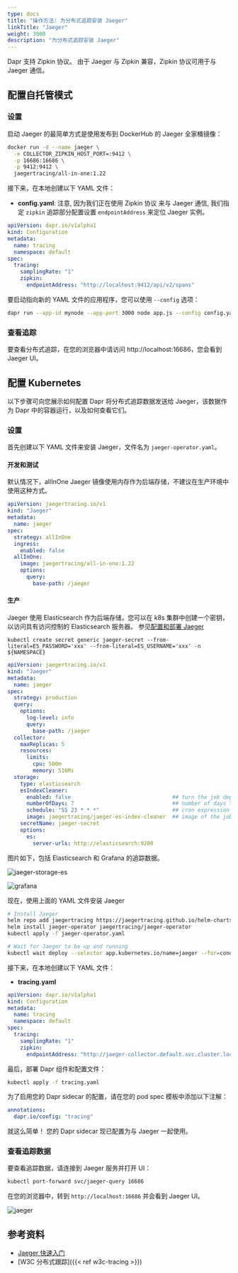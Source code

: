```yaml
---
type: docs
title: "操作方法: 为分布式追踪安装 Jaeger"
linkTitle: "Jaeger"
weight: 3000
description: "为分布式追踪安装 Jaeger"
---
```


Dapr 支持 Zipkin 协议。 由于 Jaeger 与 Zipkin 兼容，Zipkin 协议可用于与 Jaeger 通信。

## 配置自托管模式

### 设置

启动 Jaeger 的最简单方式是使用发布到 DockerHub 的 Jaeger 全家桶镜像：

```bash
docker run -d --name jaeger \
  -e COLLECTOR_ZIPKIN_HOST_PORT=:9412 \
  -p 16686:16686 \
  -p 9412:9412 \
  jaegertracing/all-in-one:1.22
```


接下来，在本地创建以下 YAML 文件：

* **config.yaml**: 注意, 因为我们正在使用 Zipkin 协议 来与 Jaeger 通信, 我们指定 `zipkin` 追踪部分配置设置 `endpointAddress` 来定位 Jaeger 实例。

```yaml
apiVersion: dapr.io/v1alpha1
kind: Configuration
metadata:
  name: tracing
  namespace: default
spec:
  tracing:
    samplingRate: "1"
    zipkin:
      endpointAddress: "http://localhost:9412/api/v2/spans"
```

要启动指向新的 YAML 文件的应用程序，您可以使用 `--config` 选项：

```bash
dapr run --app-id mynode --app-port 3000 node app.js --config config.yaml
```

### 查看追踪
要查看分布式追踪，在您的浏览器中请访问 http://localhost:16686，您会看到 Jaeger UI。

## 配置 Kubernetes
以下步骤可向您展示如何配置 Dapr 将分布式追踪数据发送给 Jaeger，该数据作为 Dapr 中的容器运行，以及如何查看它们。

### 设置

首先创建以下 YAML 文件来安装 Jaeger，文件名为 `jaeger-operator.yaml`。

#### 开发和测试

默认情况下，allInOne Jaeger 镜像使用内存作为后端存储，不建议在生产环境中使用这种方式。

```yaml
apiVersion: jaegertracing.io/v1
kind: "Jaeger"
metadata:
  name: jaeger
spec:
  strategy: allInOne
  ingress:
    enabled: false
  allInOne:
    image: jaegertracing/all-in-one:1.22
    options:
      query:
        base-path: /jaeger
```

#### 生产

Jaeger 使用 Elasticsearch 作为后端存储，您可以在 k8s 集群中创建一个密钥，以访问具有访问控制的 Elasticsearch 服务器。 参见[配置和部署 Jaeger](https://docs.openshift.com/container-platform/4.9/distr_tracing/distr_tracing_install/distr-tracing-deploying.html)

```shell
kubectl create secret generic jaeger-secret --from-literal=ES_PASSWORD='xxx' --from-literal=ES_USERNAME='xxx' -n ${NAMESPACE}
```

```yaml
apiVersion: jaegertracing.io/v1
kind: "Jaeger"
metadata:
  name: jaeger
spec:
  strategy: production
  query:
    options:
      log-level: info
      query:
        base-path: /jaeger
  collector:
    maxReplicas: 5
    resources:
      limits:
        cpu: 500m
        memory: 516Mi
  storage:
    type: elasticsearch
    esIndexCleaner:
      enabled: false                                ## turn the job deployment on and off
      numberOfDays: 7                               ## number of days to wait before deleting a record
      schedule: "55 23 * * *"                       ## cron expression for it to run
      image: jaegertracing/jaeger-es-index-cleaner  ## image of the job
    secretName: jaeger-secret
    options:
      es:
        server-urls: http://elasticsearch:9200
```

图片如下，包括 Elasticsearch 和 Grafana 的追踪数据。

![jaeger-storage-es](/images/jaeger_storage_elasticsearch.png)

![grafana](/images/jaeger_grafana.png)


现在，使用上面的 YAML 文件安装 Jaeger

```bash
# Install Jaeger
helm repo add jaegertracing https://jaegertracing.github.io/helm-charts
helm install jaeger-operator jaegertracing/jaeger-operator
kubectl apply -f jaeger-operator.yaml

# Wait for Jaeger to be up and running
kubectl wait deploy --selector app.kubernetes.io/name=jaeger --for=condition=available
```

接下来，在本地创建以下 YAML 文件：

* **tracing.yaml**

```yaml
apiVersion: dapr.io/v1alpha1
kind: Configuration
metadata:
  name: tracing
  namespace: default
spec:
  tracing:
    samplingRate: "1"
    zipkin:
      endpointAddress: "http://jaeger-collector.default.svc.cluster.local:9411/api/v2/spans"
```

最后，部署 Dapr 组件和配置文件：

```bash
kubectl apply -f tracing.yaml
```

为了启用您的 Dapr sidecar 的配置，请在您的 pod spec 模板中添加以下注解：

```yml
annotations:
  dapr.io/config: "tracing"
```

就这么简单！ 您的 Dapr sidecar 现已配置为与 Jaeger 一起使用。

### 查看追踪数据

要查看追踪数据，请连接到 Jaeger 服务并打开 UI：

```bash
kubectl port-forward svc/jaeger-query 16686
```

在您的浏览器中，转到 `http://localhost:16686` 并会看到 Jaeger UI。

![jaeger](/images/jaeger_ui.png)

## 参考资料
- [Jaeger 快速入门](https://www.jaegertracing.io/docs/1.21/getting-started/#all-in-one)
- [W3C 分布式跟踪]({{< ref w3c-tracing >}})
